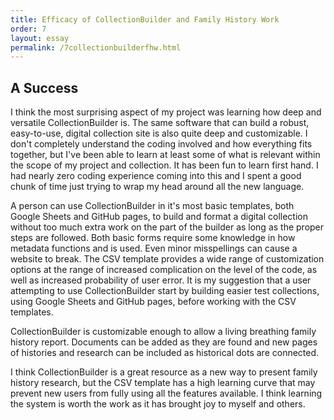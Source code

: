 ```yaml
---
title: Efficacy of CollectionBuilder and Family History Work
order: 7
layout: essay
permalink: /7collectionbuilderfhw.html
---
```


## A Success 

I think the most surprising aspect of my project was learning how deep and versatile CollectionBuilder is. The same software that can build a robust, easy-to-use, digital collection site is also quite deep and customizable. I don't completely understand the coding involved and how everything fits together, but I've been able to learn at least some of what is relevant within the scope of my project and collection. It has been fun to learn first hand. I had nearly zero coding experience coming into this and I spent a good chunk of time just trying to wrap my head around all the new language.

A person can use CollectionBuilder in it's most basic templates, both Google Sheets and GitHub pages, to build and format a digital collection without too much extra work on the part of the builder as long as the proper steps are followed. Both basic forms require some knowledge in how metadata functions and is used. Even minor misspellings can cause a website to break. The CSV template provides a wide range of customization options at the range of increased complication on the level of the code, as well as increased probability of user error. It is my suggestion that a user attempting to use CollectionBuilder start by building easier test collections, using Google Sheets and GitHub pages, before working with the CSV templates.

CollectionBuilder is customizable enough to allow a living breathing family history report. Documents can be added as they are found and new pages of histories and research can be included as historical dots are connected.

I think CollectionBuilder is a great resource as a new way to present family history research, but the CSV template has a high learning curve that may prevent new users from fully using all the features available. I think learning the system is worth the work as it has brought joy to myself and others. 
